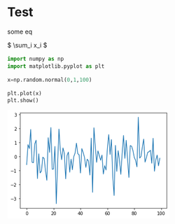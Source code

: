 # Test

some eq

$ \sum\_i x\_i $



```python
import numpy as np
import matplotlib.pyplot as plt
```


```python
x=np.random.normal(0,1,100)
```


```python
plt.plot(x)
plt.show()
```


    
![png](/images/output_3_0.png)
    



```python

```
